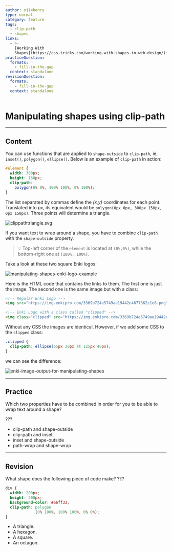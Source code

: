 ```yaml
---
author: oj14henry
type: normal
category: feature
tags:
  - clip-path
  - shapes
links:
  - >-
    [Working With
    Shapes](https://css-tricks.com/working-with-shapes-in-web-design/){Article}
practiceQuestion:
  formats:
    - fill-in-the-gap
  context: standalone
revisionQuestion:
  formats:
    - fill-in-the-gap
  context: standalone
---
```


# Manipulating shapes using clip-path


---

## Content

You can use functions that are applied to `shape-outside` to `clip-path`, ie, `inset()`, `polygon()`, `ellipse()`.
Below is an example of `clip-path` in action:

```css
#element {
  width: 300px;
  height: 150px;
  clip-path:
    polygon(0% 0%, 100% 100%, 0% 100%);
}
```

The list separated by commas define the *(x,y)* coordinates for each point. Translated into *px*, its equivalent would be `polygon(0px 0px, 300px 150px, 0px 150px)`. Three points will determine a triangle.

![clippathtriangle.svg](https://img.enkipro.com/9b9a4914d020ad42c618f59d8fe30abf.png)

If you want text to wrap around a shape, you have to combine `clip-path` with the `shape-outside` property.

> 💡 Top-left corner of the `element` is located at `(0%,0%)`, while the bottom-right one at `(100%, 100%)`.

Take a look at these two square Enki logos:

![manipulating-shapes-enki-logo-example](https://img.enkipro.com/3dc5e3eea131276d0e75a779141a2fc9.png)

Here is the HTML code that contains the links to them. The first one is just the image. The second one is the same image but with a class:
```html
<!-- Regular Enki Logo -->
<img src="https://img.enkipro.com/3369b724e5749ae19442e4677362c1e8.png">

<!-- Enki Logo with a class called "clipped" -->
<img class="clipped" src="https://img.enkipro.com/3369b724e5749ae19442e4677362c1e8.png">
```

Without any CSS the images are identical. However, if we add some CSS to the `clipped` class:
```css
.clipped { 
  clip-path: ellipse(65px 30px at 125px 40px);
}
```

we can see the difference:

![enki-image-output-for-manipulating-shapes](https://img.enkipro.com/a50732d668d8f66212f89a8420942551.png)


---

## Practice

Which two properties have to be combined in order for you to be able to wrap text around a shape?

???

- clip-path and shape-outside
- clip-path and inset
- inset and shape-outside
- path-wrap and shape-wrap


---

## Revision

What shape does the following piece of code make? ???

```css
div {
  width: 200px;
  height: 200px;
  background-color: #66ff33;
  clip-path: polygon
             (0% 100%, 100% 100%, 0% 0%);
}
```

- A triangle.
- A hexagon.
- A square.
- An octagon.

